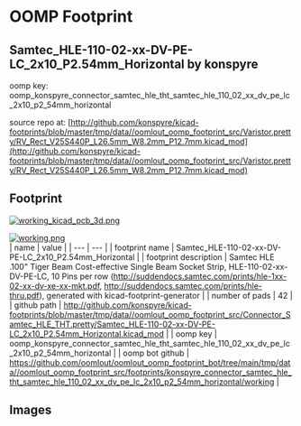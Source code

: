 # OOMP Footprint  
## Samtec_HLE-110-02-xx-DV-PE-LC_2x10_P2.54mm_Horizontal  by konspyre  
  
oomp key: oomp_konspyre_connector_samtec_hle_tht_samtec_hle_110_02_xx_dv_pe_lc_2x10_p2_54mm_horizontal  
  
source repo at: [http://github.com/konspyre/kicad-footprints/blob/master/tmp/data//oomlout_oomp_footprint_src/Varistor.pretty/RV_Rect_V25S440P_L26.5mm_W8.2mm_P12.7mm.kicad_mod](http://github.com/konspyre/kicad-footprints/blob/master/tmp/data//oomlout_oomp_footprint_src/Varistor.pretty/RV_Rect_V25S440P_L26.5mm_W8.2mm_P12.7mm.kicad_mod)  
## Footprint  
  
[![working_kicad_pcb_3d.png](working_kicad_pcb_3d_600.png)](working_kicad_pcb_3d.png)  
  
[![working.png](working_600.png)](working.png)  
| name | value | 
| --- | --- | 
| footprint name | Samtec_HLE-110-02-xx-DV-PE-LC_2x10_P2.54mm_Horizontal | 
| footprint description | Samtec HLE .100" Tiger Beam Cost-effective Single Beam Socket Strip, HLE-110-02-xx-DV-PE-LC, 10 Pins per row (http://suddendocs.samtec.com/prints/hle-1xx-02-xx-dv-xe-xx-mkt.pdf, http://suddendocs.samtec.com/prints/hle-thru.pdf), generated with kicad-footprint-generator | 
| number of pads | 42 | 
| github path | http://github.com/konspyre/kicad-footprints/blob/master/tmp/data//oomlout_oomp_footprint_src/Connector_Samtec_HLE_THT.pretty/Samtec_HLE-110-02-xx-DV-PE-LC_2x10_P2.54mm_Horizontal.kicad_mod | 
| oomp key | oomp_konspyre_connector_samtec_hle_tht_samtec_hle_110_02_xx_dv_pe_lc_2x10_p2_54mm_horizontal | 
| oomp bot github | https://github.com/oomlout/oomlout_oomp_footprint_bot/tree/main/tmp/data//oomlout_oomp_footprint_src/footprints/konspyre_connector_samtec_hle_tht_samtec_hle_110_02_xx_dv_pe_lc_2x10_p2_54mm_horizontal/working | 
## Images  
